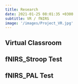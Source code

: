 ```yaml
---
title: Research
date: 2021-01-25 08:01:35 +0300
subtitle: VR / fNIRS
image: '/images/Project_VR.jpg'
---
```


## Virtual Classroom

## fNIRS_Stroop Test

## fNIRS_PAL Test